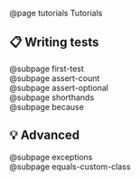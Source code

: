 @page tutorials Tutorials

## 📋 Writing tests

@subpage first-test  
@subpage assert-count  
@subpage assert-optional  
@subpage shorthands  
@subpage because

## 💡 Advanced

@subpage exceptions  
@subpage equals-custom-class
